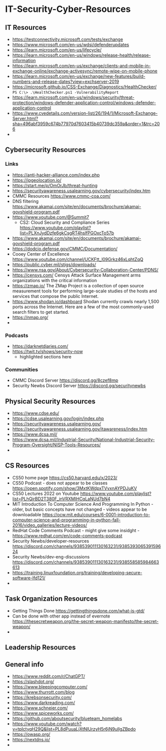 # IT-Security-Cyber-Resources

## IT Resources
* https://testconnectivity.microsoft.com/tests/exchange
* https://www.microsoft.com/en-us/wdsi/defenderupdates
* https://learn.microsoft.com/en-us/lifecycle/
* https://learn.microsoft.com/en-us/windows/release-health/release-information
* https://learn.microsoft.com/en-us/exchange/clients-and-mobile-in-exchange-online/exchange-activesync/remote-wipe-on-mobile-phone
* https://learn.microsoft.com/en-us/exchange/new-features/build-numbers-and-release-dates?view=exchserver-2019
* https://microsoft.github.io/CSS-Exchange/Diagnostics/HealthChecker/   `PS C:\> .\HealthChecker.ps1 -VulnerabilityReport`
* https://learn.microsoft.com/en-us/windows/security/threat-protection/windows-defender-application-control/windows-defender-application-control
* https://www.cvedetails.com/version-list/26/194/1/Microsoft-Exchange-Server.html?sha=496abf3959c674b77970d7603415b40739dc359a&order=1&trc=206
* 

## Cybersecurity Resources
### Links
* https://anti-hacker-alliance.com/index.php
* https://ipgeolocation.io/
* https://start.me/p/OmOrJb/threat-hunting
* https://securityawareness.usalearning.gov/cybersecurity/index.htm
* CMMC Resources https://www.cmmc-coa.com/
* DNS filtering https://www.akamai.com/site/en/documents/brochure/akamai-govshield-program.pdf
* https://www.youtube.com/@Summit7
  * CS2: Cloud Security and Compliance Series https://www.youtube.com/playlist?list=PLXnJydDzfe6gkCsgRT4hslfPGOxcTo57b
* https://www.akamai.com/site/en/documents/brochure/akamai-govshield-program.pdf
* https://dodcio.defense.gov/CMMC/Documentation/
* Cooey Center of Excellence  https://www.youtube.com/channel/UCKFtt_l09Grkz46xLqhtZqQ
* https://public.cyber.mil/stigs/downloads/
* https://www.nsa.gov/About/Cybersecurity-Collaboration-Center/PDNS/
* https://censys.com/  Censys Attack Surface Management arms organizations with the critical information
* https://zmap.io/  The ZMap Project is a collection of open source measurement tools for performing large-scale studies of the hosts and services that compose the public Internet.
* https://www.shodan.io/dashboard    Shodan currently crawls nearly 1,500 ports across the Internet. Here are a few of the most commonly-used search filters to get started.
* https://nmap.org/
* 

### Podcasts
* https://darknetdiaries.com/
* https://twit.tv/shows/security-now
  * highlighted sections here

### Communities
* CMMC Discord Server  https://discord.gg/8czef8mp
* Security Newbs Discord Server  https://discord.gg/securitynewbs

## Physical Security Resources
* https://www.cdse.edu/
* https://cdse.usalearning.gov/login/index.php
* https://securityawareness.usalearning.gov/
* https://securityawareness.usalearning.gov/itawareness/index.htm
* https://www.dcsa.mil/
* https://www.dcsa.mil/Industrial-Security/National-Industrial-Security-Program-Oversight/NISP-Tools-Resources/
* 

## CS Resources
* CS50 home page https://cs50.harvard.edu/x/2023/
* CS50 Podcast - does not appear to be classes  https://open.spotify.com/show/3MxtKWdpxTVvxnAYPDJuKV
* CS50 Lectures 2022 on Youtube https://www.youtube.com/playlist?list=PLhQjrBD2T380F_inVRXMIHCqLaNUd7bN4
* MIT Introduction To Computer Science And Programming In Python - older, but basic concepts have not changed - videos appear to be downloadable  https://ocw.mit.edu/courses/6-0001-introduction-to-computer-science-and-programming-in-python-fall-2016/video_galleries/lecture-videos/
* RedHat Code Comments Podcast - might give some insidght - https://www.redhat.com/en/code-comments-podcast
* Security Newbs/developer-resources  https://discord.com/channels/938539011130163231/938539306539159624
* Security Newbs/dev-eng-discussions https://discord.com/channels/938539011130163231/938558585984663613
* https://training.linuxfoundation.org/training/developing-secure-software-lfd121/
* 

## Task Organization Resources
* Getting Things Done https://gettingthingsdone.com/what-is-gtd/
* Can be done with other app instead of evernote https://thesecretweapon.org/the-secret-weapon-manifesto/the-secret-weapon/
* 

## Leadership Resources



## General info
* https://www.reddit.com/r/ChatGPT/
* https://slashdot.org/
* https://www.bleepingcomputer.com/
* https://www.thurrott.com/blog
* https://krebsonsecurity.com/
* https://www.darkreading.com/
* https://www.schneier.com/
* https://www.spiceworks.com/
* https://github.com/aboutsecurity/blueteam_homelabs
* https://www.youtube.com/watch?v=tpIctyqH29Q&list=PL8dPuuaLjXtNlUrzyH5r6jN9ulIgZBpdo
* https://owasp.org/
* https://nextdns.io/
* 
